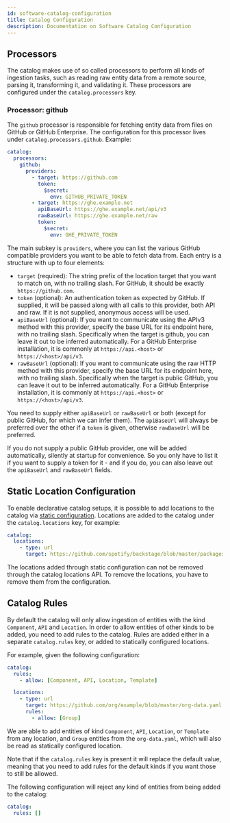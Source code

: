```yaml
---
id: software-catalog-configuration
title: Catalog Configuration
description: Documentation on Software Catalog Configuration
---
```


## Processors

The catalog makes use of so called processors to perform all kinds of ingestion
tasks, such as reading raw entity data from a remote source, parsing it,
transforming it, and validating it. These processors are configured under the
`catalog.processors` key.

### Processor: github

The `github` processor is responsible for fetching entity data from files on
GitHub or GitHub Enterprise. The configuration for this processor lives under
`catalog.processors.github`. Example:

```yaml
catalog:
  processors:
    github:
      providers:
        - target: https://github.com
          token:
            $secret:
              env: GITHUB_PRIVATE_TOKEN
        - target: https://ghe.example.net
          apiBaseUrl: https://ghe.example.net/api/v3
          rawBaseUrl: https://ghe.example.net/raw
          token:
            $secret:
              env: GHE_PRIVATE_TOKEN
```

The main subkey is `providers`, where you can list the various GitHub compatible
providers you want to be able to fetch data from. Each entry is a structure with
up to four elements:

- `target` (required): The string prefix of the location target that you want to
  match on, with no trailing slash. For GitHub, it should be exactly
  `https://github.com`.
- `token` (optional): An authentication token as expected by GitHub. If
  supplied, it will be passed along with all calls to this provider, both API
  and raw. If it is not supplied, anonymous access will be used.
- `apiBaseUrl` (optional): If you want to communicate using the APIv3 method
  with this provider, specify the base URL for its endpoint here, with no
  trailing slash. Specifically when the target is github, you can leave it out
  to be inferred automatically. For a GitHub Enterprise installation, it is
  commonly at `https://api.<host>` or `https://<host>/api/v3`.
- `rawBaseUrl` (optional): If you want to communicate using the raw HTTP method
  with this provider, specify the base URL for its endpoint here, with no
  trailing slash. Specifically when the target is public GitHub, you can leave
  it out to be inferred automatically. For a GitHub Enterprise installation, it
  is commonly at `https://api.<host>` or `https://<host>/api/v3`.

You need to supply either `apiBaseUrl` or `rawBaseUrl` or both (except for
public GitHub, for which we can infer them). The `apiBaseUrl` will always be
preferred over the other if a `token` is given, otherwise `rawBaseUrl` will be
preferred.

If you do not supply a public GitHub provider, one will be added automatically,
silently at startup for convenience. So you only have to list it if you want to
supply a token for it - and if you do, you can also leave out the `apiBaseUrl`
and `rawBaseUrl` fields.

## Static Location Configuration

To enable declarative catalog setups, it is possible to add locations to the
catalog via [static configuration](../../conf/index.md). Locations are added to
the catalog under the `catalog.locations` key, for example:

```yaml
catalog:
  locations:
    - type: url
      target: https://github.com/spotify/backstage/blob/master/packages/catalog-model/examples/artist-lookup-component.yaml
```

The locations added through static configuration can not be removed through the
catalog locations API. To remove the locations, you have to remove them from the
configuration.

## Catalog Rules

By default the catalog will only allow ingestion of entities with the kind
`Component`, `API` and `Location`. In order to allow entities of other kinds to
be added, you need to add rules to the catalog. Rules are added either in a
separate `catalog.rules` key, or added to statically configured locations.

For example, given the following configuration:

```yaml
catalog:
  rules:
    - allow: [Component, API, Location, Template]

  locations:
    - type: url
      target: https://github.com/org/example/blob/master/org-data.yaml
      rules:
        - allow: [Group]
```

We are able to add entities of kind `Component`, `API`, `Location`, or
`Template` from any location, and `Group` entities from the `org-data.yaml`,
which will also be read as statically configured location.

Note that if the `catalog.rules` key is present it will replace the default
value, meaning that you need to add rules for the default kinds if you want
those to still be allowed.

The following configuration will reject any kind of entities from being added to
the catalog:

```yaml
catalog:
  rules: []
```
